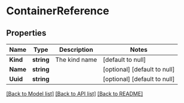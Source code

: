 # ContainerReference

## Properties
Name | Type | Description | Notes
------------ | ------------- | ------------- | -------------
**Kind** | **string** | The kind name | [default to null]
**Name** | **string** |  | [optional] [default to null]
**Uuid** | **string** |  | [optional] [default to null]

[[Back to Model list]](../README.md#documentation-for-models) [[Back to API list]](../README.md#documentation-for-api-endpoints) [[Back to README]](../README.md)


